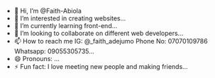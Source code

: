 - 👋 Hi, I’m @Faith-Abiola
- 👀 I’m interested in creating websites...
- 🌱 I’m currently learning front-end...
- 💞️ I’m looking to collaborate on different web developers...
- 📫 How to reach me IG: @_faith_adejumo Phone No: 07070109786 Whatsapp: 09055305735...
- 😄 Pronouns: ...
- ⚡ Fun fact: I love meeting new people and making friends...

<!---
Faith-Abiola/Faith-Abiola is a ✨ special ✨ repository because its `README.md` (this file) appears on your GitHub profile.
You can click the Preview link to take a look at your changes.
--->

